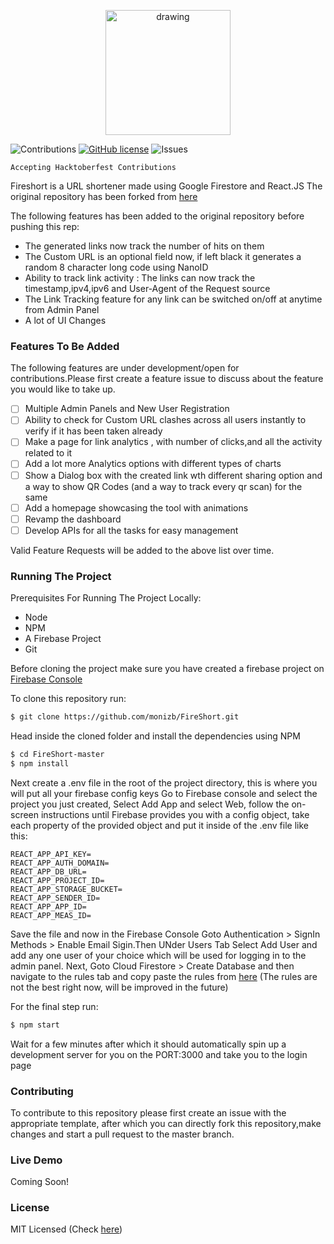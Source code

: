 <p align="center">
<img src="https://firebasestorage.googleapis.com/v0/b/trello-87674.appspot.com/o/Screenshot%202020-09-19%20at%2011.42.01%20AM.png?alt=media&token=e3e61cf4-1c14-41c0-ab5a-60bf4a55d581" alt="drawing" width="200"/>
 </p>
 
![Contributions](https://img.shields.io/badge/contributions-welcome-brightgreen.svg)
[![GitHub license](https://img.shields.io/github/license/thedevs-network/kutt.svg)](https://github.com/monizb/FireShort/blob/master/LICENSE)
![Issues](https://img.shields.io/github/issues/monizb/FireShort)

`Accepting Hacktoberfest Contributions`

Fireshort is a URL shortener made using Google Firestore and React.JS
The original repository has been forked from [here](https://github.com/xprilion/fireshort)

The following features has been added to the original repository before pushing this rep:
  - The generated links now track the number of hits on them
  - The Custom URL is an optional field now, if left black it generates a random 8 character long code using NanoID
  - Ability to track link activity : The links can now track the timestamp,ipv4,ipv6 and User-Agent of the Request source
  - The Link Tracking feature for any link can be switched on/off at anytime from Admin Panel
  - A lot of UI Changes

### Features To Be Added
The following features are under development/open for contributions.Please first create a feature issue to discuss about the feature you would like to take up.

  - [ ] Multiple Admin Panels and New User Registration
  - [ ] Ability to check for Custom URL clashes across all users instantly to verify if it has been taken already
  - [ ] Make a page for link analytics , with number of clicks,and all the activity related to it
  - [ ] Add a lot more Analytics options with different types of charts 
  - [ ] Show a Dialog box with the created link wth different sharing option and a way to show QR Codes (and a way to track every qr scan) for the same
  - [ ] Add a homepage showcasing the tool with animations
  - [ ] Revamp the dashboard
  - [ ] Develop APIs for all the tasks for easy management 

Valid Feature Requests will be added to the above list over time.

### Running The Project

Prerequisites For Running The Project Locally:
 - Node
 - NPM
 - A Firebase Project
 - Git

Before cloning the project make sure you have created a firebase project on [Firebase Console](http://console.firebase.google.com)

 To clone this repository run:
```sh
$ git clone https://github.com/monizb/FireShort.git
```

 Head inside the cloned folder and install the dependencies using NPM
```sh
$ cd FireShort-master
$ npm install
```

Next create a .env file in the root of the project directory, this is where you will put all your firebase config keys
Go to Firebase console and select the project you just created, Select Add App and select Web, follow the on-screen instructions until Firebase provides you with a config object, take each property of the provided object and put it inside of the .env file like this:

```
REACT_APP_API_KEY=
REACT_APP_AUTH_DOMAIN=
REACT_APP_DB_URL=
REACT_APP_PROJECT_ID=
REACT_APP_STORAGE_BUCKET=
REACT_APP_SENDER_ID=
REACT_APP_APP_ID=
REACT_APP_MEAS_ID=
```

Save the file and now in the Firebase Console Goto Authentication > SignIn Methods > Enable Email Sigin.Then UNder Users Tab Select Add User and add any one user of your choice which will be used for logging in to the admin panel.
Next, Goto Cloud Firestore > Create Database and then navigate to the rules tab and copy paste the rules from [here](https://github.com/monizb/FireShort/blob/master/db-rules.json)
(The rules are not the best right now, will be improved in the future)

For the final step run:
```sh
$ npm start
```
Wait for a few minutes after which it should automatically spin up a development server for you on the PORT:3000 and take you to the login page

### Contributing

To contribute to this repository please first create an issue with the appropriate template, after which you can directly fork this repository,make changes and start a pull request to the master branch.

### Live Demo
Coming Soon!

### License
MIT Licensed (Check [here](https://github.com/monizb/FireShort/blob/master/LICENSE))

